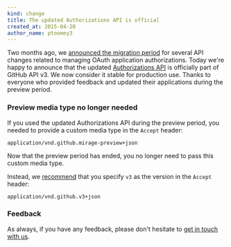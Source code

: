 ```yaml
---
kind: change
title: The updated Authorizations API is official
created_at: 2015-04-20
author_name: ptoomey3
---
```


Two months ago, we
[announced the migration period][migration-period-removing-authorizations-token]
for several API changes related to managing OAuth application authorizations.
Today we're happy to announce that the updated [Authorizations API][docs] is
officially part of GitHub API v3. We now consider it stable for production use.
Thanks to everyone who provided feedback and updated their applications during
the preview period.

### Preview media type no longer needed

If you used the updated Authorizations API during the preview period, you needed
to provide a custom media type in the `Accept` header:

    application/vnd.github.mirage-preview+json

Now that the preview period has ended, you no longer need to pass this custom
media type.

Instead, we [recommend][media-types] that you specify `v3` as the version in the
`Accept` header:

    application/vnd.github.v3+json

### Feedback

As always, if you have any feedback, please don't hesitate to
[get in touch with us][contact].

[migration-period-removing-authorizations-token]: /changes/2015-02-20-migration-period-removing-authorizations-token
[docs]: /v3/oauth_authorizations
[media-types]: /v3/media
[contact]: https://github.com/contact?form[subject]=Removing+token+from+Authorizations+API
